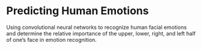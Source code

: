 # Predicting Human Emotions  
Using convolutional neural networks to recognize human facial emotions and determine the relative importance of the upper, lower, right, and left half of one’s face in emotion recognition.  

